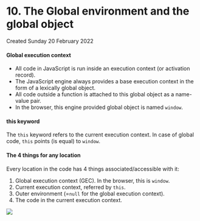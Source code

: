 # 10. The Global environment and the global object
Created Sunday 20 February 2022

#### Global execution context
- All code in JavaScript is run inside an execution context (or activation record).
- The JavaScript engine always provides a base execution context in the form of a lexically global object.
- All code outside a function is attached to this global object as a name-value pair.
- In the browser, this engine provided global object is named `window`.

#### this keyword
The `this` keyword refers to the current execution context. In case of global code, `this` points (is equal) to `window`.

#### The 4 things for any location
Every location in the code has 4 things associated/accessible with it:
1. Global execution context (GEC). In the browser, this is `window`.
2. Current execution context, referred by `this`.
3. Outer environment (=`null` for the global execution context).
4. The code in the current execution context.

![](Pasted%20image%2020220301190805.png)